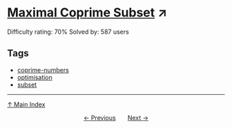# [Maximal Coprime Subset](https://projecteuler.net/problem=355) ↗️

Difficulty rating: 70%
Solved by: 587 users
## Tags

- [coprime-numbers](../tags/coprime-numbers.md)
- [optimisation](../tags/optimisation.md)
- [subset](../tags/subset.md)



---

[↑ Main Index](../README.md)


<div align=center><a href='354.md'>← Previous</a> &nbsp;&nbsp; &nbsp;&nbsp;  <a href='356.md'>Next →</a></div>
